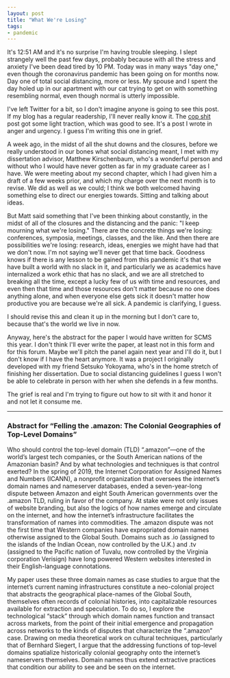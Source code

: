 ```yaml
---
layout: post
title: "What We're Losing"
tags:
- pandemic
---
```


It's 12:51 AM and it's no surprise I'm having trouble sleeping. I slept strangely well the past few days, probably because with all the stress and anxiety I've been dead tired by 10 PM. Today was in many ways "day one," even though the coronavirus pandemic has been going on for months now. Day one of total social distancing, more or less. My spouse and I spent the day holed up in our apartment with our cat trying to get on with something resembling normal, even though normal is utterly impossible.

I've left Twitter for a bit, so I don't imagine anyone is going to see this post. If my blog has a regular readership, I'll never really know it. The [cop shit](/blog/2020-02-13-against-cop-shit/) post got some light traction, which was good to see. It's a post I wrote in anger and urgency. I guess I'm writing this one in grief.

A week ago, in the midst of all the shut downs and the closures, before we really understood in our bones what social distancing meant, I met with my dissertation advisor, Matthew Kirschenbaum, who's a wonderful person and without who I would have never gotten as far in my graduate career as I have. We were meeting about my second chapter, which I had given him a draft of a few weeks prior, and which my charge over the next month is to revise. We did as well as we could; I think we both welcomed having something else to direct our energies towards. Sitting and talking about ideas. 

But Matt said something that I've been thinking about constantly, in the midst of all of the closures and the distancing and the panic: "I keep mourning what we're losing." There are the concrete things we're losing: conferences, symposia, meetings, classes, and the like. And then there are possibilities we're losing: research, ideas, energies we might have had that we don't now. I'm not saying we'll never get that time back. Goodness knows if there is any lesson to be gained from this pandemic it's that we have built a world with no slack in it, and particularly we as academics have internalized a work ethic that has no slack, and we are all stretched to breaking all the time, except a lucky few of us with time and resources, and even then that time and those resources don't matter because no one does anything alone, and when everyone else gets sick it doesn't matter how productive you are because we're all sick. A pandemic is clarifying, I guess. 

I should revise this and clean it up in the morning but I don't care to, because that's the world we live in now.

Anyway, here's the abstract for the paper I would have written for SCMS this year. I don't think I'll ever write the paper, at least not in this form and for this forum. Maybe we'll pitch the panel again next year and I'll do it, but I don't know if I have the heart anymore. It was a project I originally developed with my friend Setsuko Yokoyama, who's in the home stretch of finishing her dissertation. Due to social distancing guidelines I guess I won't be able to celebrate in person with her when she defends in a few months. 

The grief is real and I'm trying to figure out how to sit with it and honor it and not let it consume me. 

***

### Abstract for “Felling the .amazon: The Colonial Geographies of Top-Level Domains”

Who should control the top-level domain (TLD) “.amazon”—one of the world’s largest tech companies, or the South American nations of the Amazonian basin? And by what technologies and techniques is that control exerted? In the spring of 2019, the Internet Corporation for Assigned Names and Numbers (ICANN), a nonprofit organization that oversees the internet’s domain names and nameserver databases, ended a seven-year-long dispute between Amazon and eight South American governments over the .amazon TLD, ruling in favor of the company. At stake were not only issues of website branding, but also the logics of how names emerge and circulate on the internet, and how the internet’s infrastructure facilitates the transformation of names into commodities. The .amazon dispute was not the first time that Western companies have expropriated domain names otherwise assigned to the Global South. Domains such as .io (assigned to the islands of the Indian Ocean, now controlled by the U.K.) and .tv (assigned to the Pacific nation of Tuvalu, now controlled by the Virginia corporation Verisign) have long powered Western websites interested in their English-language connotations. 

My paper uses these three domain names as case studies to argue that the internet’s current naming infrastructures constitute a neo-colonial project that abstracts the geographical place-names of the Global South, themselves often records of colonial histories, into capitalizable resources available for extraction and speculation. To do so, I explore the technological “stack” through which domain names function and transact across markets, from the point of their initial emergence and propagation across networks to the kinds of disputes that characterize the “.amazon” case. Drawing on media theoretical work on cultural techniques, particularly that of Bernhard Siegert, I argue that the addressing functions of top-level domains spatialize historically colonial geography onto the internet’s nameservers themselves. Domain names thus extend extractive practices that condition our ability to see and be seen on the internet.